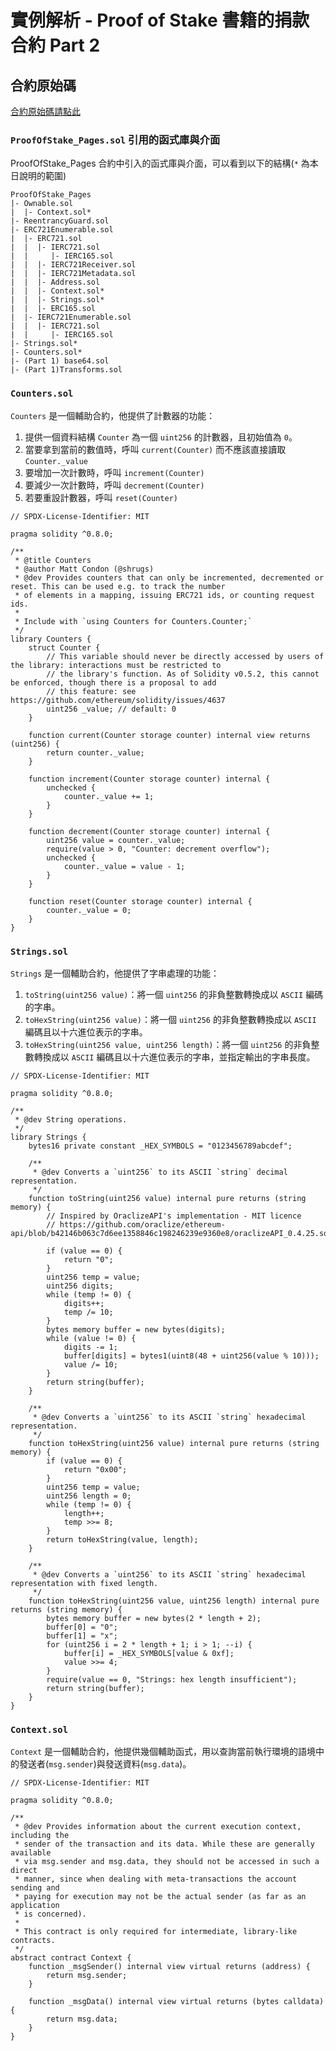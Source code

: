 # 實例解析 - Proof of Stake 書籍的捐款合約 Part 2

## 合約原始碼

[合約原始碼請點此](https://etherscan.io/address/0x5bf5bcc5362f88721167c1068b58c60cad075aac#code)

### `ProofOfStake_Pages.sol` 引用的函式庫與介面

ProofOfStake_Pages 合約中引入的函式庫與介面，可以看到以下的結構(`*` 為本日說明的範圍)

```solidity
ProofOfStake_Pages
|- Ownable.sol
|  |- Context.sol*
|- ReentrancyGuard.sol
|- ERC721Enumerable.sol
|  |- ERC721.sol
|  |  |- IERC721.sol
|  |     |- IERC165.sol
|  |  |- IERC721Receiver.sol
|  |  |- IERC721Metadata.sol
|  |  |- Address.sol
|  |  |- Context.sol*
|  |  |- Strings.sol*
|  |  |- ERC165.sol
|  |- IERC721Enumerable.sol
|  |  |- IERC721.sol
|  |     |- IERC165.sol
|- Strings.sol*
|- Counters.sol*
|- (Part 1) base64.sol
|- (Part 1)Transforms.sol
```

### `Counters.sol`

`Counters` 是一個輔助合約，他提供了計數器的功能：
1. 提供一個資料結構 `Counter` 為一個 `uint256` 的計數器，且初始值為 `0`。
2. 當要拿到當前的數值時，呼叫 `current(Counter)` 而不應該直接讀取 `Counter._value`
3. 要增加一次計數時，呼叫 `increment(Counter)`
4. 要減少一次計數時，呼叫 `decrement(Counter)`
5. 若要重設計數器，呼叫 `reset(Counter)`


```solidity
// SPDX-License-Identifier: MIT

pragma solidity ^0.8.0;

/**
 * @title Counters
 * @author Matt Condon (@shrugs)
 * @dev Provides counters that can only be incremented, decremented or reset. This can be used e.g. to track the number
 * of elements in a mapping, issuing ERC721 ids, or counting request ids.
 *
 * Include with `using Counters for Counters.Counter;`
 */
library Counters {
    struct Counter {
        // This variable should never be directly accessed by users of the library: interactions must be restricted to
        // the library's function. As of Solidity v0.5.2, this cannot be enforced, though there is a proposal to add
        // this feature: see https://github.com/ethereum/solidity/issues/4637
        uint256 _value; // default: 0
    }

    function current(Counter storage counter) internal view returns (uint256) {
        return counter._value;
    }

    function increment(Counter storage counter) internal {
        unchecked {
            counter._value += 1;
        }
    }

    function decrement(Counter storage counter) internal {
        uint256 value = counter._value;
        require(value > 0, "Counter: decrement overflow");
        unchecked {
            counter._value = value - 1;
        }
    }

    function reset(Counter storage counter) internal {
        counter._value = 0;
    }
}
```

### `Strings.sol`

`Strings` 是一個輔助合約，他提供了字串處理的功能：
1. `toString(uint256 value)`：將一個 `uint256` 的非負整數轉換成以 `ASCII` 編碼的字串。
2. `toHexString(uint256 value)`：將一個 `uint256` 的非負整數轉換成以 `ASCII` 編碼且以十六進位表示的字串。
3. `toHexString(uint256 value, uint256 length)`：將一個 `uint256` 的非負整數轉換成以 `ASCII` 編碼且以十六進位表示的字串，並指定輸出的字串長度。


```solidity
// SPDX-License-Identifier: MIT

pragma solidity ^0.8.0;

/**
 * @dev String operations.
 */
library Strings {
    bytes16 private constant _HEX_SYMBOLS = "0123456789abcdef";

    /**
     * @dev Converts a `uint256` to its ASCII `string` decimal representation.
     */
    function toString(uint256 value) internal pure returns (string memory) {
        // Inspired by OraclizeAPI's implementation - MIT licence
        // https://github.com/oraclize/ethereum-api/blob/b42146b063c7d6ee1358846c198246239e9360e8/oraclizeAPI_0.4.25.sol

        if (value == 0) {
            return "0";
        }
        uint256 temp = value;
        uint256 digits;
        while (temp != 0) {
            digits++;
            temp /= 10;
        }
        bytes memory buffer = new bytes(digits);
        while (value != 0) {
            digits -= 1;
            buffer[digits] = bytes1(uint8(48 + uint256(value % 10)));
            value /= 10;
        }
        return string(buffer);
    }

    /**
     * @dev Converts a `uint256` to its ASCII `string` hexadecimal representation.
     */
    function toHexString(uint256 value) internal pure returns (string memory) {
        if (value == 0) {
            return "0x00";
        }
        uint256 temp = value;
        uint256 length = 0;
        while (temp != 0) {
            length++;
            temp >>= 8;
        }
        return toHexString(value, length);
    }

    /**
     * @dev Converts a `uint256` to its ASCII `string` hexadecimal representation with fixed length.
     */
    function toHexString(uint256 value, uint256 length) internal pure returns (string memory) {
        bytes memory buffer = new bytes(2 * length + 2);
        buffer[0] = "0";
        buffer[1] = "x";
        for (uint256 i = 2 * length + 1; i > 1; --i) {
            buffer[i] = _HEX_SYMBOLS[value & 0xf];
            value >>= 4;
        }
        require(value == 0, "Strings: hex length insufficient");
        return string(buffer);
    }
}
```

### `Context.sol`

`Context` 是一個輔助合約，他提供幾個輔助函式，用以查詢當前執行環境的語境中的發送者(`msg.sender`)與發送資料(`msg.data`)。

```solidity
// SPDX-License-Identifier: MIT

pragma solidity ^0.8.0;

/**
 * @dev Provides information about the current execution context, including the
 * sender of the transaction and its data. While these are generally available
 * via msg.sender and msg.data, they should not be accessed in such a direct
 * manner, since when dealing with meta-transactions the account sending and
 * paying for execution may not be the actual sender (as far as an application
 * is concerned).
 *
 * This contract is only required for intermediate, library-like contracts.
 */
abstract contract Context {
    function _msgSender() internal view virtual returns (address) {
        return msg.sender;
    }

    function _msgData() internal view virtual returns (bytes calldata) {
        return msg.data;
    }
}
```

